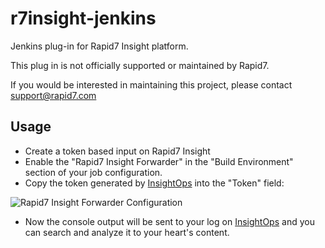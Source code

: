 r7insight-jenkins
==================

Jenkins plug-in for Rapid7 Insight platform.

This plug in is not officially supported or maintained by Rapid7.

If you would be interested in maintaining this project, please contact support@rapid7.com

Usage
-----

 * Create a token based input on Rapid7 Insight
 * Enable the "Rapid7 Insight Forwarder" in the "Build Environment" section of your job configuration. 
 * Copy the token generated by [InsightOps](https://www.rapid7.com/products/insightops/) into the "Token" field:

![Rapid7 Insight Forwarder Configuration](https://raw.github.com/logentries/r7insight-jenkins/master/doc/img/LogentriesJenkinsConfiguration.png)

 * Now the console output will be sent to your log on [InsightOps](https://www.rapid7.com/products/insightops/) and you can search and analyze it to your heart's content.
